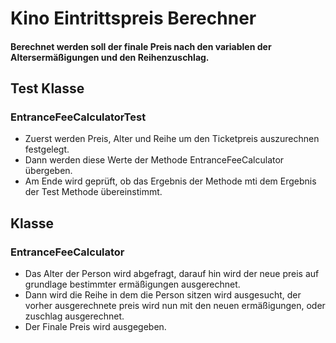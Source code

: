 # Kino Eintrittspreis Berechner
#### Berechnet werden soll der finale Preis nach den variablen der Altersermäßigungen und den Reihenzuschlag.

## Test Klasse
### EntranceFeeCalculatorTest
- Zuerst werden Preis, Alter und Reihe um den Ticketpreis auszurechnen festgelegt.
- Dann werden diese Werte der Methode EntranceFeeCalculator übergeben.
- Am Ende wird geprüft, ob das Ergebnis der Methode mti dem Ergebnis der Test Methode übereinstimmt.

## Klasse
### EntranceFeeCalculator
- Das Alter der Person wird abgefragt, darauf hin wird der neue preis auf grundlage bestimmter ermäßigungen ausgerechnet.
- Dann wird die Reihe in dem die Person sitzen wird ausgesucht, der vorher ausgerechnete preis wird nun mit den neuen ermäßigungen, oder zuschlag ausgerechnet.
- Der Finale Preis wird ausgegeben.